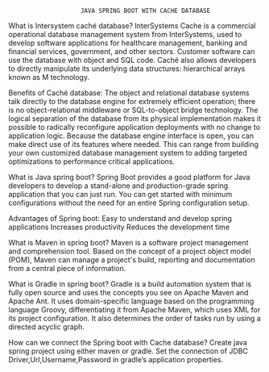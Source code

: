 						JAVA SPRING BOOT WITH CACHE DATABASE

What is Intersystem caché database?
	InterSystems Cache is a commercial operational database management system from InterSystems, used to develop software applications for healthcare management, banking and financial services, government, and other sectors. Customer software can use the database with object and SQL code. Caché also allows developers to directly manipulate its underlying data structures: hierarchical arrays known as M technology.
	
Benefits of Caché database:
	The object and relational database systems talk directly to the database engine for extremely efficient operation; there is no object-relational middleware or SQL-to-object bridge technology.
	The logical separation of the database from its physical implementation makes it possible to radically reconfigure application deployments with no change to application logic.
	Because the database engine interface is open, you can make direct use of its features where needed. This can range from building your own customized database management system to adding targeted optimizations to performance critical applications.

What is Java spring boot?
	Spring Boot provides a good platform for Java developers to develop a stand-alone and production-grade spring application that you can just run. You can get started with minimum configurations without the need for an entire Spring configuration setup.

Advantages of Spring boot:
	Easy to understand and develop spring applications
	Increases productivity
	Reduces the development time

What is Maven in spring boot?
	Maven is a software project management and comprehension tool. Based on the concept of a project object model (POM), Maven can manage a project's build, reporting and documentation from a central piece of information.
  
What is Gradle in spring boot?
	Gradle is a build automation system that is fully open source and uses the concepts you see on Apache Maven and Apache Ant. It uses domain-specific language based on the programming language Groovy, differentiating it from Apache Maven, which uses XML for its project configuration. It also determines the order of tasks run by using a directed acyclic graph.

How can we connect the Spring boot with Cache database?
	Create java spring project using either maven or gradle.
	Set the connection of JDBC Driver,Url,Username,Password in gradle’s application properties.
